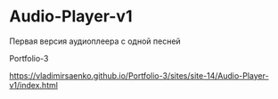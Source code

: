 # Audio-Player-v1
 
Первая версия аудиоплеера с одной песней

Portfolio-3

https://vladimirsaenko.github.io/Portfolio-3/sites/site-14/Audio-Player-v1/index.html
